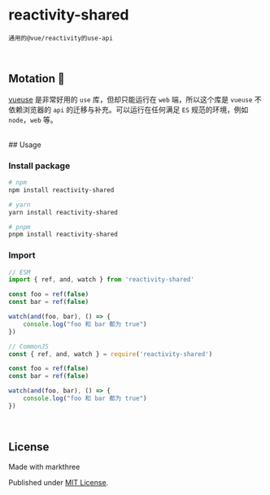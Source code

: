 # reactivity-shared


    通用的@vue/reactivity的use-api

<br />

## Motation 🐗

[vueuse](https://vueuse.org/) 是非常好用的 `use` 库，但却只能运行在 `web` 端，所以这个库是 `vueuse` 不依赖浏览器的 `api` 的迁移与补充。可以运行在任何满足 `ES` 规范的环境，例如 `node`，`web` 等。

<br />
## Usage

### Install package

```sh
# npm
npm install reactivity-shared

# yarn
yarn install reactivity-shared

# pnpm
pnpm install reactivity-shared
```

### Import

```js
// ESM
import { ref, and, watch } from 'reactivity-shared'

const foo = ref(false)
const bar = ref(false)

watch(and(foo, bar), () => {
    console.log("foo 和 bar 都为 true")
})

// CommonJS
const { ref, and, watch } = require('reactivity-shared')

const foo = ref(false)
const bar = ref(false)

watch(and(foo, bar), () => {
    console.log("foo 和 bar 都为 true")
})
```

<br />

## License

Made with markthree

Published under [MIT License](./LICENSE).


